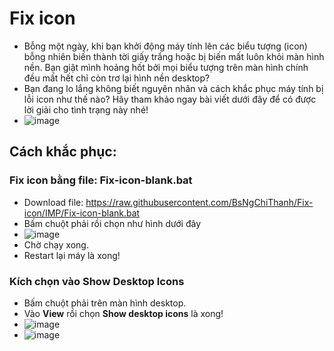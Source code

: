 # Fix icon
- Bỗng một ngày, khi bạn khởi động máy tính lên các biểu tượng (icon) bỗng nhiên biến thành tời giấy trắng hoặc bị biến mất luôn khỏi màn hình nền. Bạn giật mình hoảng hốt bởi mọi biểu tượng trên màn hình chính đều mất hết chỉ còn trơ lại hình nền desktop?
- Bạn đang lo lắng không biết nguyên nhân và cách khắc phục máy tính bị lỗi icon như thế nào? Hãy tham khảo ngay bài viết dưới đây để có được lời giải cho tình trạng này nhé!
- ![image](https://github.com/BsNgChiThanh/Fix-icon/assets/82578024/d6504856-f55a-425e-a759-00016faebc62)

## Cách khắc phục:
### Fix icon bằng file: Fix-icon-blank.bat
  - Download file: https://raw.githubusercontent.com/BsNgChiThanh/Fix-icon/IMP/Fix-icon-blank.bat
  - Bấm chuột phải rồi chọn như hình dưới đây
  - ![image](https://github.com/BsNgChiThanh/Fix-icon/assets/82578024/39be84f5-ce11-4aee-ac3b-ea63d4dd6bae)
  - Chờ chạy xong.
  - Restart lại máy là xong!

### Kích chọn vào Show Desktop Icons
  - Bấm chuột phải trên màn hình desktop.
  - Vào **View** rồi chọn **Show desktop icons** là xong!
  - ![image](https://github.com/BsNgChiThanh/Fix-icon/assets/82578024/37d1c864-118a-4b7b-99ab-f11409b93380)
  - ![image](https://github.com/BsNgChiThanh/Fix-icon/assets/82578024/80a47e2f-4317-49b1-ba52-08a3e5a6f4cb)
